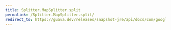 ```yaml
---
title: Splitter.MapSplitter.split
permalink: /Splitter.MapSplitter.split/
redirect_to: https://guava.dev/releases/snapshot-jre/api/docs/com/google/common/base/Splitter.MapSplitter.html#split-java.lang.CharSequence-
---
```


